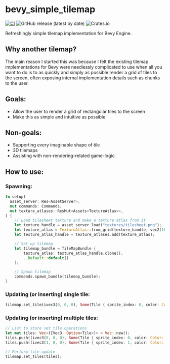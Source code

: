 # bevy_simple_tilemap

[![CI](https://github.com/forbjok/bevy_simple_tilemap/actions/workflows/ci.yml/badge.svg)](https://github.com/forbjok/bevy_simple_tilemap/actions/workflows/ci.yml)
![GitHub release (latest by date)](https://img.shields.io/github/v/release/forbjok/bevy_simple_tilemap)
![Crates.io](https://img.shields.io/crates/v/bevy_simple_tilemap)

Refreshingly simple tilemap implementation for Bevy Engine.

## Why another tilemap?

The main reason I started this was because I felt the existing tilemap implementations for Bevy were needlessly complicated to use when all you want to do is to as quickly and simply as possible render a grid of tiles to the screen, often exposing internal implementation details such as chunks to the user.

## Goals:
* Allow the user to render a grid of rectangular tiles to the screen
* Make this as simple and intuitive as possible

## Non-goals:
* Supporting every imaginable shape of tile
* 3D tilemaps
* Assisting with non-rendering-related game-logic

## How to use:

### Spawning:
```rust
fn setup(
  asset_server: Res<AssetServer>,
  mut commands: Commands,
  mut texture_atlases: ResMut<Assets<TextureAtlas>>,
) {
    // Load tilesheet texture and make a texture atlas from it
    let texture_handle = asset_server.load("textures/tilesheet.png");
    let texture_atlas = TextureAtlas::from_grid(texture_handle, vec2(16.0, 16.0), 4, 1, Some(vec2(1.0, 1.0)), None);
    let texture_atlas_handle = texture_atlases.add(texture_atlas);

    // Set up tilemap
    let tilemap_bundle = TileMapBundle {
        texture_atlas: texture_atlas_handle.clone(),
        ..Default::default()
    };

    // Spawn tilemap
    commands.spawn_bundle(tilemap_bundle);
}
```

### Updating (or inserting) single tile:
```rust
tilemap.set_tile(ivec3(0, 0, 0), Some(Tile { sprite_index: 0, color: Color::WHITE }));
```

### Updating (or inserting) multiple tiles:
```rust
// List to store set tile operations
let mut tiles: Vec<(IVec3, Option<Tile>)> = Vec::new();
tiles.push((ivec3(0, 0, 0), Some(Tile { sprite_index: 0, color: Color::WHITE })));
tiles.push((ivec3(1, 0, 0), Some(Tile { sprite_index: 1, color: Color::WHITE })));

// Perform tile update
tilemap.set_tiles(tiles);
```
